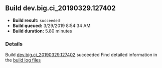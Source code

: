 ## Build dev.big.ci_20190329.127402
- **Build result:** `succeeded`
- **Build queued:** 3/29/2019 8:54:34 AM
- **Build duration:** 5.80 minutes
### Details
Build [dev.big.ci_20190329.127402](https://winappstudio.visualstudio.com/web/build.aspx?pcguid=a4ef43be-68ce-4195-a619-079b4d9834c2&builduri=vstfs%3a%2f%2f%2fBuild%2fBuild%2f27402) succeeded
Find detailed information in the [build log files](https://uwpctdiags.blob.core.windows.net/buildlogs/dev.big.ci_20190329.127402_logs.zip)
